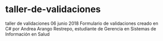 # taller-de-validaciones
taller de validaciones 06 junio 2018
Formulario de validaciones creado en C# por Andrea Arango Restrepo, estudiante de Gerencia en Sistemas de Información en Salud
